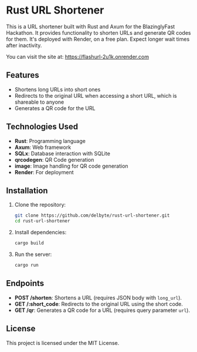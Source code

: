 # Rust URL Shortener

This is a URL shortener built with Rust and Axum for the BlazinglyFast Hackathon. It provides functionality to shorten URLs and generate QR codes for them. It's deployed with Render, on a free plan. Expect longer wait times after inactivity. 

You can visit the site at: https://flashurl-2u1k.onrender.com

## Features

- Shortens long URLs into short ones
- Redirects to the original URL when accessing a short URL, which is shareable to anyone
- Generates a QR code for the URL

## Technologies Used

- **Rust**: Programming language
- **Axum**: Web framework
- **SQLx**: Database interaction with SQLite
- **qrcodegen**: QR Code generation
- **image**: Image handling for QR code generation
- **Render**: For deployment

## Installation

1. Clone the repository:
   ```bash
   git clone https://github.com/delbyte/rust-url-shortener.git
   cd rust-url-shortener
   ```

2. Install dependencies:
   ```bash
   cargo build
   ```

3. Run the server:
   ```bash
   cargo run
   ```

## Endpoints

- **POST /shorten**: Shortens a URL (requires JSON body with `long_url`).
- **GET /:short_code**: Redirects to the original URL using the short code.
- **GET /qr**: Generates a QR code for a URL (requires query parameter `url`).

## License

This project is licensed under the MIT License.
